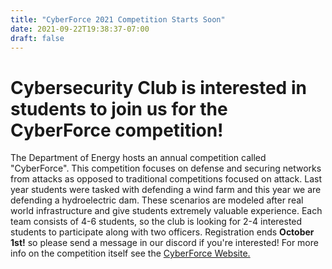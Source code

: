 ```yaml
---
title: "CyberForce 2021 Competition Starts Soon"
date: 2021-09-22T19:38:37-07:00
draft: false
---
```


# Cybersecurity Club is interested in students to join us for the CyberForce competition!
The Department of Energy hosts an annual competition called "CyberForce". This competition focuses on defense and securing networks from attacks as opposed to traditional competitions focused on attack. Last year students were tasked with defending a wind farm and this year we are defending a hydroelectric dam. These scenarios are modeled after real world infrastructure and give students extremely valuable experience. Each team consists of 4-6 students, so the club is looking for 2-4 interested students to participate along with two officers. Registration ends __October 1st!__ so please send a message in our discord if you're interested! For more info on the competition itself see the [CyberForce Website.](https://cyberforcecompetition.com/cyberforce/)